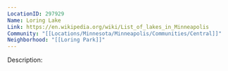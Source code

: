 ```yaml
---
LocationID: 297929
Name: Loring Lake
Link: https://en.wikipedia.org/wiki/List_of_lakes_in_Minneapolis
Community: "[[Locations/Minnesota/Minneapolis/Communities/Central]]"
Neighborhood: "[[Loring Park]]"
---
```


Description:
